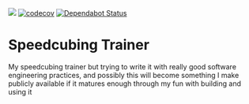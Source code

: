 ![](https://github.com/emilgoldsmith/SpeedcubingTrainer/workflows/CI/badge.svg)
[![codecov](https://codecov.io/gh/emilgoldsmith/SpeedcubingTrainer/branch/master/graph/badge.svg)](https://codecov.io/gh/PublishEasy/Publisher)
[![Dependabot Status](https://api.dependabot.com/badges/status?host=github&repo=emilgoldsmith/SpeedcubingTrainer)](https://dependabot.com)

# Speedcubing Trainer

My speedcubing trainer but trying to write it with really good software engineering practices, and possibly this will become something I make publicly available if it matures enough through my fun with building and using it
